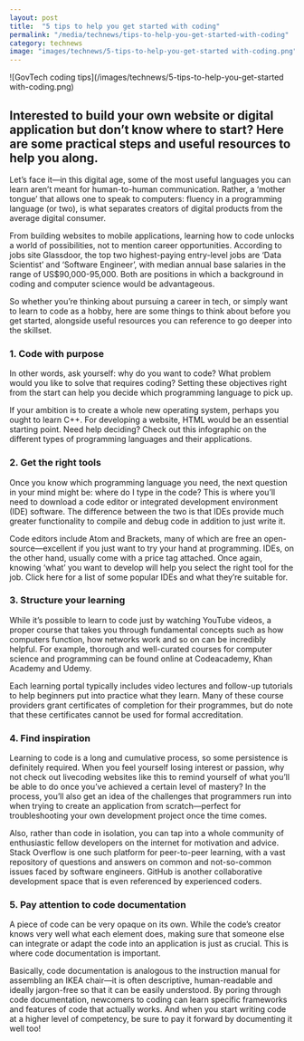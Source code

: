 ```yaml
---
layout: post
title:  "5 tips to help you get started with coding"
permalink: "/media/technews/tips-to-help-you-get-started-with-coding"
category: technews
image: "images/technews/5-tips-to-help-you-get-started with-coding.png"
---
```


![GovTech coding tips](/images/technews/5-tips-to-help-you-get-started with-coding.png)

Interested to build your own website or digital application but don’t know where to start? Here are some practical steps and useful resources to help you along.
---

Let’s face it—in this digital age, some of the most useful languages you can learn aren’t meant for human-to-human communication. Rather, a ‘mother tongue’ that allows one to speak to computers: fluency in a programming language (or two), is what separates creators of digital products from the average digital consumer.

From building websites to mobile applications, learning how to code unlocks a world of possibilities, not to mention career opportunities. According to jobs site Glassdoor, the top two highest-paying entry-level jobs are ‘Data Scientist’ and ‘Software Engineer’, with median annual base salaries in the range of US$90,000-95,000. Both are positions in which a background in coding and computer science would be advantageous.

So whether you’re thinking about pursuing a career in tech, or simply want to learn to code as a hobby, here are some things to think about before you get started, alongside useful resources you can reference to go deeper into the skillset. 

### **1. Code with purpose**

In other words, ask yourself: why do you want to code? What problem would you like to solve that requires coding? Setting these objectives right from the start can help you decide which programming language to pick up.

If your ambition is to create a whole new operating system, perhaps you ought to learn C++. For developing a website, HTML would be an essential starting point. Need help deciding? Check out this infographic on the different types of programming languages and their applications.

### **2. Get the right tools**

Once you know which programming language you need, the next question in your mind might be: where do I type in the code? This is where you’ll need to download a code editor or integrated development environment (IDE) software. The difference between the two is that IDEs provide much greater functionality to compile and debug code in addition to just write it. 

Code editors include Atom and Brackets, many of which are free an open-source—excellent if you just want to try your hand at programming. IDEs, on the other hand, usually come with a price tag attached. Once again, knowing ‘what’ you want to develop will help you select the right tool for the job. Click here for a list of some popular IDEs and what they’re suitable for.

### **3. Structure your learning**

While it’s possible to learn to code just by watching YouTube videos, a proper course that takes you through fundamental concepts such as how computers function, how networks work and so on can be incredibly helpful. For example, thorough and well-curated courses for computer science and programming can be found online at Codeacademy, Khan Academy and Udemy.

Each learning portal typically includes video lectures and follow-up tutorials to help beginners put into practice what they learn. Many of these course providers grant certificates of completion for their programmes, but do note that these certificates cannot be used for formal accreditation.

### **4. Find inspiration**

Learning to code is a long and cumulative process, so some persistence is definitely required. When you feel yourself losing interest or passion, why not check out livecoding websites like this to remind yourself of what you’ll be able to do once you’ve achieved a certain level of mastery? In the process, you’ll also get an idea of the challenges that programmers run into when trying to create an application from scratch—perfect for troubleshooting your own development project once the time comes.

Also, rather than code in isolation, you can tap into a whole community of enthusiastic fellow developers on the internet for motivation and advice. Stack Overflow is one such platform for peer-to-peer learning, with a vast repository of questions and answers on common and not-so-common issues faced by software engineers. GitHub is another collaborative development space that is even referenced by experienced coders.

### **5. Pay attention to code documentation**

A piece of code can be very opaque on its own. While the code’s creator knows very well what each element does, making sure that someone else can integrate or adapt the code into an application is just as crucial. This is where code documentation is important. 

Basically, code documentation is analogous to the instruction manual for assembling an IKEA chair—it is often descriptive, human-readable and ideally jargon-free so that it can be easily understood. By poring through code documentation, newcomers to coding can learn specific frameworks and features of code that actually works. And when you start writing code at a higher level of competency, be sure to pay it forward by documenting it well too!

